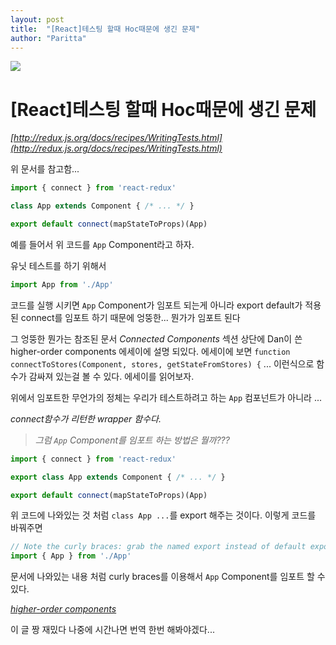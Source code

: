 ```yaml
---
layout: post
title:  "[React]테스팅 할때 Hoc때문에 생긴 문제"
author: "Paritta"
---
```

 
<img src='https://cdn-images-1.medium.com/max/1362/1*9OxlTTIo8K3M82iQPbW03g.png'>

# [React]테스팅 할때 Hoc때문에 생긴 문제

*[http://redux.js.org/docs/recipes/WritingTests.html](http://redux.js.org/docs/recipes/WritingTests.html)*

위 문서를 참고함...

```javascript
import { connect } from 'react-redux'

class App extends Component { /* ... */ }

export default connect(mapStateToProps)(App)
```

예를 들어서 위 코드를 `App` Component라고 하자.

유닛 테스트를 하기 위해서

```javascript
import App from './App'
```

코드를 실행 시키면
`App` Component가 임포트 되는게 아니라 export default가 적용된 connect를 임포트 하기 때문에 엉뚱한... 뭔가가 임포트 된다

그 엉뚱한 뭔가는 참조된 문서 *Connected Components* 섹션 상단에 Dan이 쓴 higher-order components 에세이에 설명 되있다. 에세이에 보면 `function connectToStores(Component, stores, getStateFromStores) {`
 ... 이런식으로 함수가 감싸져 있는걸 볼 수 있다. 에세이를 읽어보자.

위에서 임포트한 무언가의 정체는 우리가 테스트하려고 하는 `App` 컴포넌트가 아니라 ...

*connect함수가 리턴한 wrapper 함수다.*

> *그럼 `App` Component를 임포트 하는 방법은 뭘까???*

```javascript
import { connect } from 'react-redux'

export class App extends Component { /* ... */ }

export default connect(mapStateToProps)(App)
```

위 코드에 나와있는 것 처럼 `class App ...`를 export 해주는 것이다.
이렇게 코드를 바꿔주면

```javascript
// Note the curly braces: grab the named export instead of default export
import { App } from './App'
```

문서에 나와있는 내용 처럼 curly braces를 이용해서 `App` Component를 임포트 할 수 있다.

*[higher-order components](https://medium.com/@dan_abramov/mixins-are-dead-long-live-higher-order-components-94a0d2f9e750)*

이 글 짱 재밌다 나중에 시간나면 번역 한번 해봐야겠다...




